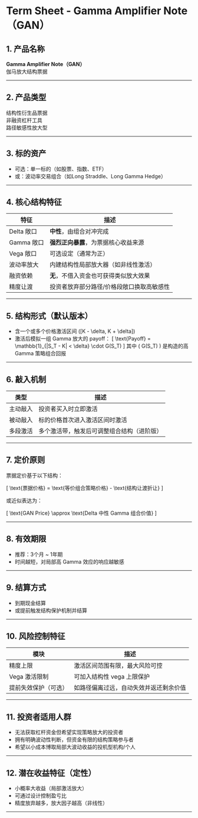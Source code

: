 # Term Sheet - Gamma Amplifier Note（GAN）

## 1. 产品名称

**Gamma Amplifier Note（GAN）**  
伽马放大结构票据

---

## 2. 产品类型

结构性衍生品票据  
非融资杠杆工具  
路径敏感性放大型

---

## 3. 标的资产

- 可选：单一标的（如股票、指数、ETF）
- 或：波动率交易组合（如Long Straddle、Long Gamma Hedge）

---

## 4. 核心结构特征

| 特征 | 描述 |
|------|------|
| Delta 敞口 | **中性**，由组合对冲完成 |
| Gamma 敞口 | **强烈正向暴露**，为票据核心收益来源 |
| Vega 敞口 | 可选设定（通常为正） |
| 波动率放大 | 内建结构性局部放大器（如非线性激活） |
| 融资依赖 | **无**，不借入资金也可获得类似放大效果 |
| 精度让渡 | 投资者放弃部分路径/价格段敞口换取高敏感性 |

---

## 5. 结构形式（默认版本）

- 含一个或多个价格激活区间 \([K - \delta, K + \delta]\)
- 激活后模拟一组 Gamma 放大的 payoff：
  \[
  \text{Payoff} = \mathbb{1}_{|S_T - K| < \delta} \cdot G(S_T)
  \]
  其中 \( G(S_T) \) 是构造的高 Gamma 策略组合回报

---

## 6. 敲入机制

| 类型 | 描述 |
|------|------|
| 主动敲入 | 投资者买入时立即激活 |
| 被动敲入 | 标的价格首次进入激活区间时激活 |
| 多段激活 | 多个激活带，触发后可调整组合结构（进阶版） |

---

## 7. 定价原则

票据定价基于以下结构：

\[
\text{票据价格} = \text{等价组合策略价格} - \text{结构让渡折让}
\]

或近似表达为：

\[
\text{GAN Price} \approx \text{Delta 中性 Gamma 组合价值}
\]

---

## 8. 有效期限

- 推荐：3个月 ~ 1年期
- 时间越短，对局部高 Gamma 效应的响应越敏感

---

## 9. 结算方式

- 到期现金结算
- 或提前触发结构保护机制并结算

---

## 10. 风险控制特征

| 模块 | 描述 |
|------|------|
| 精度上限 | 激活区间范围有限，最大风险可控 |
| Vega 激活限制 | 可加入结构性 vega 上限保护 |
| 提前失效保护（可选） | 如路径偏离过远，自动失效并返还剩余价值 |

---

## 11. 投资者适用人群

- 无法获取杠杆资金但希望实现策略放大的投资者
- 拥有明确波动性判断，但资金有限的结构策略参与者
- 希望以小成本博取局部大波动收益的投机型机构/个人

---

## 12. 潜在收益特征（定性）

- 小概率大收益（局部激活放大）
- 可通过设计控制盈亏比
- 精度放弃越多，放大因子越高（非线性）

---
